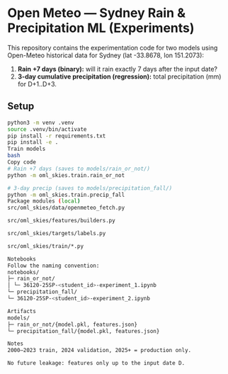 # Open Meteo — Sydney Rain & Precipitation ML (Experiments)

This repository contains the experimentation code for two models using Open-Meteo historical data for Sydney (lat -33.8678, lon 151.2073):

1) **Rain +7 days (binary):** will it rain exactly 7 days after the input date?
2) **3-day cumulative precipitation (regression):** total precipitation (mm) for D+1..D+3.

## Setup
```bash
python3 -m venv .venv
source .venv/bin/activate
pip install -r requirements.txt
pip install -e .
Train models
bash
Copy code
# Rain +7 days (saves to models/rain_or_not/)
python -m oml_skies.train.rain_or_not

# 3-day precip (saves to models/precipitation_fall/)
python -m oml_skies.train.precip_fall
Package modules (local)
src/oml_skies/data/openmeteo_fetch.py

src/oml_skies/features/builders.py

src/oml_skies/targets/labels.py

src/oml_skies/train/*.py

Notebooks
Follow the naming convention:
notebooks/
├─ rain_or_not/
│ └─ 36120-25SP-<student_id>-experiment_1.ipynb
└─ precipitation_fall/
└─ 36120-25SP-<student_id>-experiment_2.ipynb

Artifacts
models/
├─ rain_or_not/{model.pkl, features.json}
└─ precipitation_fall/{model.pkl, features.json}

Notes
2000–2023 train, 2024 validation, 2025+ = production only.

No future leakage: features only up to the input date D.
